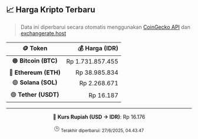 

<!-- HARGA_KRIPTO -->
## 📈 Harga Kripto Terbaru

> Data ini diperbarui secara otomatis menggunakan [CoinGecko API](https://www.coingecko.com/) dan [exchangerate.host](https://exchangerate.host/)

<div align="center">

| 🪙 Token | 💰 Harga (IDR) |
|:------:|---------------:|
| 🟠 **Bitcoin (BTC)**   | Rp 1.731.857.455 |
| 🔵 **Ethereum (ETH)**  | Rp 38.985.834 |
| 🟣 **Solana (SOL)**    | Rp 2.268.671 |
| 🟢 **Tether (USDT)**   | Rp 16.187 |

---

💱 **Kurs Rupiah (USD → IDR)**: Rp 16.176

🕒 <sub>Terakhir diperbarui: 27/6/2025, 04.43.47</sub>

</div>
<!-- /HARGA_KRIPTO -->
